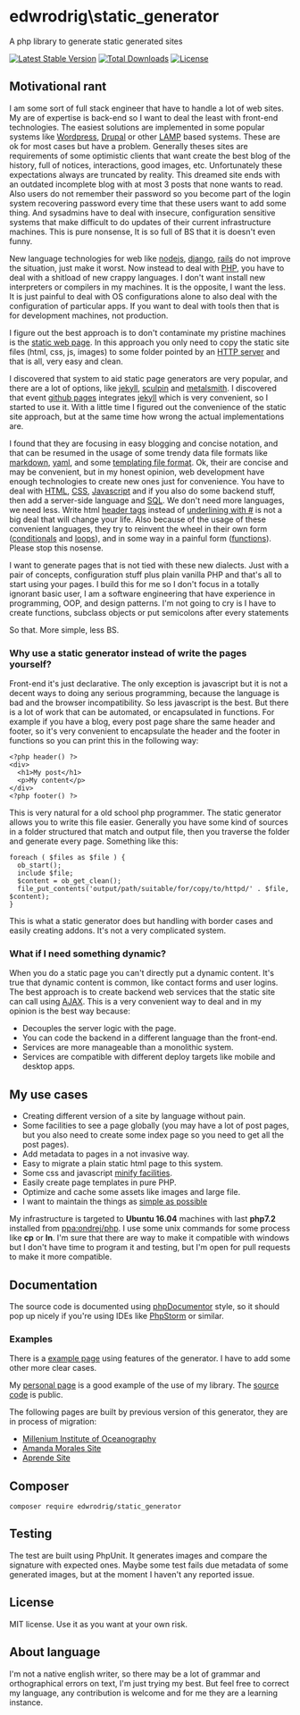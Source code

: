 edwrodrig\static_generator
========
A php library to generate static generated sites

[![Latest Stable Version](https://poser.pugx.org/edwrodrig/static_generator/v/stable)](https://packagist.org/packages/edwrodrig/static_generator)
[![Total Downloads](https://poser.pugx.org/edwrodrig/static_generator/downloads)](https://packagist.org/packages/edwrodrig/static_generator)
[![License](https://poser.pugx.org/edwrodrig/static_generator/license)](https://packagist.org/packages/edwrodrig/static_generator)

## Motivational rant

I am some sort of full stack engineer that have to handle a lot of web sites. My are of expertise is back-end so I want to deal the least with front-end technologies.
The easiest solutions are implemented in some popular systems like [Wordpress](https://wordpress.com), [Drupal](https://www.drupal.org) or other [LAMP](https://en.wikipedia.org/wiki/LAMP) based systems.
These are ok for most cases but have a problem. Generally theses sites are requirements of some optimistic clients that want create the best blog of the history, full of notices, interactions, good images, etc.
Unfortunately these expectations always are truncated by reality.
This dreamed site ends with an outdated incomplete blog with at most 3 posts that none wants to read.
Also users do not remember their password so you become part of the login system recovering password every time that these users want to add some thing.
And sysadmins have to deal with insecure, configuration sensitive systems that make difficult to do updates of their current infrastructure machines.
This is pure nonsense, It is so full of BS that it is doesn't even funny.

New language technologies for web like [nodejs](https://nodejs.org/), [django](https://www.djangoproject.com), [rails](https://rubyonrails.org/) do not improve the situation, just make it worst.
Now instead to deal with [PHP](http://www.php.net), you have to deal with a shitload of new crappy languages.
I don't want install new interpreters or compilers in my machines. It is the opposite, I want the less. It is just painful to deal with OS configurations alone to also deal with the configuration of particular apps.
If you want to deal with tools then that is for development machines, not production.

I figure out the best approach is to don't contaminate my pristine machines is the [static web page](https://en.wikipedia.org/wiki/Static_web_page).
In this approach you only need to copy the static site files (html, css, js, images) to some folder pointed by an [HTTP server](https://en.wikipedia.org/wiki/Web_server)
and that is all, very easy and clean.

I discovered that system to aid static page generators are very popular, and there are a lot of options, like [jekyll](https://jekyllrb.com/), [sculpin](https://sculpin.io/) and [metalsmith](http://www.metalsmith.io/).
I discovered that event [github pages](https://pages.github.com/) integrates [jekyll](https://jekyllrb.com/) which is very convenient, so I started to use it.
With a little time I figured out the convenience of the static site approach, but at the same time how wrong the actual implementations are.

I found that they are focusing in easy blogging and concise notation, and that can be resumed in the usage of some trendy data file formats like [markdown](https://en.wikipedia.org/wiki/Markdown), [yaml](https://en.wikipedia.org/wiki/YAML), and some [templating file format](http://shopify.github.io/liquid/).
Ok, their are concise and may be convenient, but in my honest opinion, web development have enough technologies to create new ones just for convenience.
You have to deal with [HTML](https://en.wikipedia.org/wiki/HTML), [CSS](https://en.wikipedia.org/wiki/Cascading_Style_Sheets), [Javascript](https://en.wikipedia.org/wiki/JavaScript) and if you also do some backend stuff, then add a server-side language and [SQL](https://en.wikipedia.org/wiki/SQL). We don't need more languages, we need less.
Write html [header tags](https://www.w3schools.com/tags/tag_hn.asp) instead of [underlining with #](https://github.com/adam-p/markdown-here/wiki/Markdown-Cheatsheet#headers) is not a big deal that will change your life.
Also because of the usage of these convenient languages, they try to reinvent the wheel in their own form ([conditionals](http://shopify.github.io/liquid/tags/control-flow/) and [loops](http://shopify.github.io/liquid/tags/iteration/)), and in some way in a painful form ([functions](http://hamishwillee.github.io/2014/11/13/jekyll-includes-are-functions)). Please stop this nosense.

I want to generate pages that is not tied with these new dialects. Just with a pair of concepts, configuration stuff plus plain vanilla PHP and that's all to start using your pages.
I build this for me so I don't focus in a totally ignorant basic user, I am a software engineering that have experience in programming, OOP, and design patterns. I'm not going to cry is I have to create functions, subclass objects or put semicolons after every statements

So that. More simple, less BS.

### Why use a static generator instead of write the pages yourself?

Front-end it's just declarative. The only exception is javascript but it is not a decent ways to doing any serious programming, because the language is bad and the browser incompatibility. So less javascript is the best.
But there is a lot of work that can be automated, or encapsulated in functions. For example if you have a blog, every post page share the same header and footer, so it's very convenient to encapsulate the header and the footer in functions so you can print this in the following way:
```
<?php header() ?>
<div>
  <h1>My post</h1>
  <p>My content</p>
</div>
<?php footer() ?>
```
This is very natural for a old school php programmer.
The static generator allows you to write this file easier.
Generally you have some kind of sources in a folder structured that match and output file, then you traverse the folder and generate every page.
Something like this:
```
foreach ( $files as $file ) {
  ob_start();
  include $file;
  $content = ob_get_clean();
  file_put_contents('output/path/suitable/for/copy/to/httpd/' . $file, $content);
}
```
This is what a static generator does but handling with border cases and easily creating addons. It's not a very complicated system.

### What if I need something dynamic?

When you do a static page you can't directly put a dynamic content. It's true that dynamic content is common, like contact forms and user logins.
The best approach is to create backend web services that the static site can call using [AJAX](https://en.wikipedia.org/wiki/Ajax_(programming)).
This is a very convenient way to deal and in my opinion is the best way because:
 * Decouples the server logic with the page.
 * You can code the backend in a different language than the front-end.
 * Services are more manageable than a monolithic system.
 * Services are compatible with different deploy targets like mobile and desktop apps.

 
## My use cases

 * Creating different version of a site by language without pain.
 * Some facilities to see a page globally (you may have a lot of post pages, but you also need to create some index page so you need to get all the post pages).
 * Add metadata to pages in a not invasive way.
 * Easy to migrate a plain static html page to this system.
 * Some css and javascript [minify facilities](https://github.com/matthiasmullie/minify).
 * Easily create page templates in pure PHP.
 * Optimize and cache some assets like images and large file.
 * I want to maintain the things as [simple as possible](https://en.wikipedia.org/wiki/KISS_principle)  

My infrastructure is targeted to __Ubuntu 16.04__ machines with last __php7.2__ installed from [ppa:ondrej/php](https://launchpad.net/~ondrej/+archive/ubuntu/php).
I use some unix commands for some process like __cp__ or __ln__.
I'm sure that there are way to make it compatible with windows but I don't have time to program it and testing,
but I'm open for pull requests to make it more compatible.

## Documentation
The source code is documented using [phpDocumentor](http://docs.phpdoc.org/references/phpdoc/basic-syntax.html) style,
so it should pop up nicely if you're using IDEs like [PhpStorm](https://www.jetbrains.com/phpstorm) or similar.

### Examples

There is a [example page](https://github.com/edwrodrig/static_generator/tree/master/examples) using features of the generator. I have to add some other more clear cases.

My [personal page](https://www.edwin.cl) is a good example of the use of my library. The [source code](https://github.com/edwrodrig/edwin_site) is public.

The following pages are built by previous version of this generator, they are in process of migration:
* [Millenium Institute of Oceanography](http://en.imo-chile.cl/)
* [Amanda Morales Site](http://www.amandamorales.cl)
* [Aprende Site](http://www.a-prendechile.cl)
    

## Composer
```
composer require edwrodrig/static_generator
```

## Testing
The test are built using PhpUnit. It generates images and compare the signature with expected ones. Maybe some test fails due metadata of some generated images, but at the moment I haven't any reported issue.

## License
MIT license. Use it as you want at your own risk.

## About language
I'm not a native english writer, so there may be a lot of grammar and orthographical errors on text, I'm just trying my best. But feel free to correct my language, any contribution is welcome and for me they are a learning instance.

